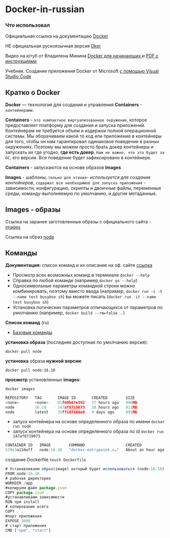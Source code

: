 # Docker-in-russian

### Что использовал

Официальная ссылка на документацию [Docker](https://docs.docker.com/)

НЕ официальная рускоязычная версия [Dker](https://dker.ru/)

Видео на ютуб от Владилена Минина [Docker для начинающих ](https://www.youtube.com/watch?v=n9uCgUzfeRQ&t=2534s) и
[PDF с инструкциями](https://vladilen.notion.site/Docker-2021-a72201ec8573461c8a2e62e2fcf33aa3)

Учебник. Создание приложения Docker от Microsoft [с помощью Visual Studio Code](https://learn.microsoft.com/ru-ru/visualstudio/docker/tutorials/docker-tutorial)

## Кратко о Docker

**Docker** — технология для создания и управления **Containers** -` контейнерами`.

**Containers** - `это компактное виртуализованное окружение`, которое предоставляет платформу для создания и запуска приложений. Контейнерам не требуется объем и издержки полной операционной системы.
Мы оборачиваем какой то код или приложение в контейнеры для того, чтобы он нам гарантировал одинаковое поведение в разных окружениях. Поэтому мы можем просто брать докер контейнеры и запускать их где угодно, **где есть докер**. `Нам не важно, что это будет за ОС`, его версия. Все поведение будет зафиксировано в контейнере.

**Containers** - запускаются на основе образов **Images**

**Images** - шаблоны, `только для чтения`- _используется для создания контейнеров_, `содержат все необходимое для запуска приложения` - зависимости, конфигурацию, скрипты и двоичные файлы, переменные среды, команду-выполняемую по умолчанию, и другие метаданные.

## Images - образы

Ссылка на заранее заготовленные образы с официального сайта - [images](https://hub.docker.com/)

Ссылка на образ [node](https://hub.docker.com/_/node)

## Команды

**Документация:** список команд и их описание на оф. сайте [ссылка](https://docs.docker.com/engine/reference/commandline/docker/)

- Просмотр всех возможных команд в терминале `docker --help`
- Справка по любой команде (например,`docker ps --help`)
- Односимвольные параметры командной строки можно комбинировать, поэтому вместо ввода (например, `docker run -i -t --name test busybox sh`) вы можете писать (`docker run -it --name test busybox sh`)
- Установка логических параметров отличающихся от параметров по умолчанию (например, `docker build --rm=false .` )

**Список команд** (ru)

- [Базовые команды](/docs/BaseCommand.md)

**установка образа** (последняя доступная по умолчанию версия):

```
docker pull node
```

**установка** образа **нужной версии**:

```
docker pull node:16.18
```

**просмотр** установленных **images**:

```
docker images
```

```js
REPOSITORY   TAG       IMAGE ID       CREATED        SIZE
<none>       <none>    91f60b67e592   37 hours ago   996MB
node         16.18     147af8719073   38 hours ago   911MB
node         latest    35ff1df466e8   9 days ago     991MB
```

- запуск контейнера на основе определенного образа по имени `docker run node`
- запуск контейнера на основе определенного образа по id `docker run 147af8719073`

```js
CONTAINER ID   IMAGE        COMMAND                  CREATED             STATUS             PORTS     NAMES
539e3a116eff   node:16.18   "docker-entrypoint.s…"   About an hour ago   Up About an hour             hardcore_hellman
```

создание Dockerfile `touch Dockerfile`

```js
# Устанавливаем образ(image) который будет использоваться (node:16.18)
FROM node:16.18
# рабочая директория
WORKDIR /app
#копируем файл package.json
COPY package.json .
#устанавливаем зависимости
RUN npm install
# копирование всего
COPY . .
#порт приложения
EXPOSE 3000
# старт приложения
CMD ["npm", "start"]
```
